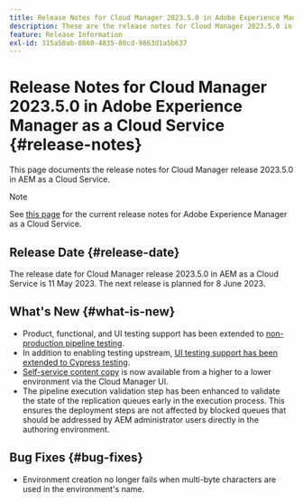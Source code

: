 ```yaml
---
title: Release Notes for Cloud Manager 2023.5.0 in Adobe Experience Manager as a Cloud Service
description: These are the release notes for Cloud Manager 2023.5.0 in AEM as a Cloud Service.
feature: Release Information
exl-id: 315a50ab-8860-4835-80cd-9863d1a5b637
---
```

# Release Notes for Cloud Manager 2023.5.0 in Adobe Experience Manager as a Cloud Service {#release-notes}

This page documents the release notes for Cloud Manager release 2023.5.0 in AEM as a Cloud Service.

>[!NOTE]
>
>See [this page](/help/release-notes/release-notes-cloud/release-notes-current.md) for the current release notes for Adobe Experience Manager as a Cloud Service.

## Release Date {#release-date}

The release date for Cloud Manager release 2023.5.0 in AEM as a Cloud Service is 11 May 2023. The next release is planned for 8 June 2023.

## What's New {#what-is-new}

* Product, functional, and UI testing support has been extended to [non-production pipeline testing](/help/implementing/cloud-manager/configuring-pipelines/configuring-non-production-pipelines.md).
* In addition to enabling testing upstream, [UI testing support has been extended to Cypress testing](/help/implementing/cloud-manager/ui-testing.md).
* [Self-service content copy](/help/implementing/developing/tools/content-copy.md) is now available from a higher to a lower environment via the Cloud Manager UI. 
* The pipeline execution validation step has been enhanced to validate the state of the replication queues early in the execution process. This ensures the deployment steps are not affected by blocked queues that should be addressed by AEM administrator users directly in the authoring environment.

## Bug Fixes {#bug-fixes}

* Environment creation no longer fails when multi-byte characters are used in the environment's name.

